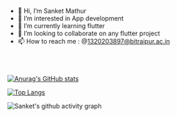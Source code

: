 - 👋 Hi, I’m Sanket Mathur
- 👀 I’m interested in App development
- 🌱 I’m currently learning flutter
- 💞️ I’m looking to collaborate on any flutter project
- 📫 How to reach me : @1320203897@bitraipur.ac.in
 <br>
 <br>



[![Anurag's GitHub stats](https://github-readme-stats.vercel.app/api?username=Sanket-Mathur-22&theme=dark&show_icons=true)](https://github.com/Sanket-Mathur-22/github-readme-stats)

[![Top Langs](https://github-readme-stats.vercel.app/api/top-langs/?username=Sanket-Mathur-22&layout=compact&theme=dark)](https://github.com/Sanket-Mathur-22/github-readme-stats)

![Sanket's github activity graph](https://activity-graph.herokuapp.com/graph?username=Sanket-Mathur-22&theme=dracula)






<!---
Sanket-Mathur-22/Sanket-Mathur-22 is a ✨ special ✨ repository because its `README.md` (this file) appears on your GitHub profile.
You can click the Preview link to take a look at your changes.
--->
